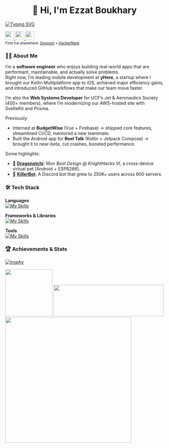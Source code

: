 <h1 align="center">👋 Hi, I'm Ezzat Boukhary</h1>

[![Typing SVG](https://readme-typing-svg.demolab.com?font=Fira+Code&weight=600&pause=1000&color=blue&width=500&lines=Software+Engineer;Mobile+%26+Web+Developer;Kotlin+%7C+Compose+Multiplatform+%7C+SwiftUI;React+%7C+SvelteKit+%7C+Node.js;AWS+%7C+Firebase+%7C+Docker)](https://git.io/typing-svg)

<div align="left">
  <a href="https://drive.google.com/file/d/1p4zQ5j1vAa5xzovAew3WFuxcWn7HHd14/view?usp=sharing" target="_blank">
    <img src="https://img.shields.io/badge/Resume-PDF-blueviolet?style=for-the-badge&logo=google-drive&logoColor=white" height="28" />
  </a>
  <a href="https://www.linkedin.com/in/ezzatboukhary/" target="_blank">
    <img src="https://img.shields.io/static/v1?message=LinkedIn&logo=linkedin&label=&color=0A66C2&logoColor=white&style=for-the-badge" height="28" />
  </a>
  <a href="https://ezzatboukhary.github.io/" target="_blank">
    <img src="https://img.shields.io/static/v1?message=Portfolio&logo=githubpages&label=&color=brightgreen&logoColor=white&style=for-the-badge" height="28" />
  </a>
</div>

<sub>
Find me elsewhere: 
<a href="https://devpost.com/EzzatBoukhary">Devpost</a> • 
<a href="https://www.hackerrank.com/profile/ezzatboukhary03">HackerRank</a>
</sub>

### 👨‍💻 About Me  

I’m a **software engineer** who enjoys building real-world apps that are performant, maintainable, and actually solve problems.  
Right now, I’m leading mobile development at **yHere**, a startup where I brought our Kotlin Multiplatform app to iOS, achieved major efficiency gains, and introduced GitHub workflows that make our team move faster.  

I’m also the **Web Systems Developer** for UCF’s Jet & Aeronautics Society (400+ members), where I’m modernizing our AWS-hosted site with SvelteKit and Prisma.  

Previously:  
- Interned at **BudgetWise** (Vue + Firebase) → shipped core features, streamlined CI/CD, mentored a new teammate.  
- Built the Android app for **Reel Talk** (Kotlin + Jetpack Compose) → brought it to near-beta, cut crashes, boosted performance.  

Some highlights:  
- 🐉 [**Dragonotchi**](https://devpost.com/software/dragonotchi): Won *Best Design @ KnightHacks VI*, a cross-device virtual pet (Android + ESP8266).  
- 🤖 [**KillerBot**](https://github.com/EzzatBoukhary/KillerBot): A Discord bot that grew to 250K+ users across 600 servers.  

### 🛠️ Tech Stack  

**Languages**  
[![My Skills](https://skillicons.dev/icons?i=kotlin,ts,swift,python,java,js,dart,cpp,c,cs,php,haskell,html,css&perline=8)](https://skillicons.dev)

**Frameworks & Libraries**  
[![My Skills](https://skillicons.dev/icons?i=react,vue,svelte,nextjs,flutter,nodejs,express,threejs,opencv,tensorflow,dotnet,flask,tailwind&perline=8)](https://skillicons.dev)

**Tools**  
[![My Skills](https://skillicons.dev/icons?i=firebase,mongodb,mysql,postgres,sqlite,prisma,aws,docker,git,githubactions,linux,androidstudio,visualstudio,figma,postman,jira&perline=8)](https://skillicons.dev)

### 🏆 Achievements & Stats 

[![trophy](https://github-profile-trophy.vercel.app/?username=ezzatboukhary&theme=onedark&column=4&row=1&margin-w=8&margin-h=8)](https://github.com/ryo-ma/github-profile-trophy)  

<img src="https://github-readme-stats.vercel.app/api/top-langs/?username=ezzatboukhary&layout=compact&theme=blue-green" height="150" />

<img src="https://readme-jokes.vercel.app/api" width="350" height="100"/>

<img src="https://media.giphy.com/media/L1R1tvI9svkIWwpVYr/giphy.gif" width="400"/>
